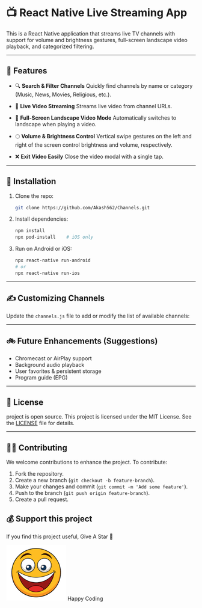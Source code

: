 # 📺 React Native Live Streaming App

This is a React Native application that streams live TV channels with support for volume and brightness gestures, full-screen landscape video playback, and categorized filtering.

---

## 🚀 Features

* 🔍 **Search & Filter Channels**
  Quickly find channels by name or category (Music, News, Movies, Religious, etc.).

* 🎥 **Live Video Streaming**
  Streams live video from channel URLs.

* 📱 **Full-Screen Landscape Video Mode**
  Automatically switches to landscape when playing a video.

* 🌕 **Volume & Brightness Control**
  Vertical swipe gestures on the left and right of the screen control brightness and volume, respectively.

* ❌ **Exit Video Easily**
  Close the video modal with a single tap.

---

## 📲 Installation

1. Clone the repo:

   ```bash
   git clone https://github.com/Akash562/Channels.git
   ```

2. Install dependencies:

   ```bash
   npm install
   npx pod-install    # iOS only
   ```

3. Run on Android or iOS:

   ```bash
   npx react-native run-android
   # or
   npx react-native run-ios
   ```

---

## ✍️ Customizing Channels

Update the `channels.js` file to add or modify the list of available channels:

---

## 🚲 Future Enhancements (Suggestions)

* Chromecast or AirPlay support
* Background audio playback
* User favorites & persistent storage
* Program guide (EPG)

---

## 📄 License
project is open source.
This project is licensed under the MIT License. See the [LICENSE](LICENSE) file for details.

---

## 🙇‍♂️ Contributing
We welcome contributions to enhance the project. To contribute:

1. Fork the repository.
2. Create a new branch (`git checkout -b feature-branch`).
3. Make your changes and commit (`git commit -m 'Add some feature'`).
4. Push to the branch (`git push origin feature-branch`).
5. Create a pull request.

## 💰 Support this project
If you find this project useful, Give A Star 🌟







![alt text](image-1.png) 
      Happy Coding